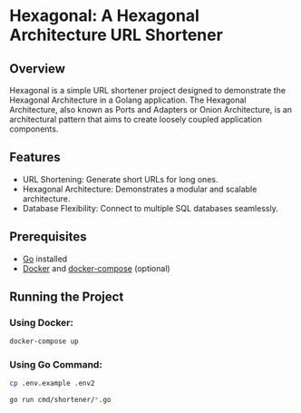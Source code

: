 # Hexagonal: A Hexagonal Architecture URL Shortener

## Overview

Hexagonal is a simple URL shortener project designed to demonstrate the Hexagonal Architecture in a Golang application. The Hexagonal Architecture, also known as Ports and Adapters or Onion Architecture, is an architectural pattern that aims to create loosely coupled application components.

## Features

- URL Shortening: Generate short URLs for long ones.
- Hexagonal Architecture: Demonstrates a modular and scalable architecture.
- Database Flexibility: Connect to multiple SQL databases seamlessly.

## Prerequisites

- [Go](https://golang.org/) installed
- [Docker](https://www.docker.com/) and [docker-compose](https://docs.docker.com/compose/install/) (optional)

## Running the Project

### Using Docker:

```bash
docker-compose up
```

### Using Go Command:

```bash
cp .env.example .env2

go run cmd/shortener/*.go
```

